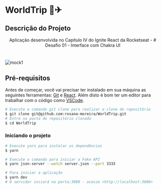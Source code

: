 #  WorldTrip 💛✈

<h2>Descrição do Projeto</h2>
<p align="center">
Aplicação desenvolvida no Capítulo IV do Ignite React da Rocketseat - # Desafio 01 - Interface com Chakra UI</p>

<h1 align="center"></h1>

![mock1](https://user-images.githubusercontent.com/71772559/113537236-741f7980-95ae-11eb-8e58-dc35845007c5.png)

<h2>Pré-requisitos</h2>

Antes de começar, você vai precisar ter instalado em sua máquina as seguintes ferramentas:
[Git](https://git-scm.com) e [React](https://pt-br.reactjs.org/).
Além disto é bom ter um editor para trabalhar com o código como [VSCode](https://code.visualstudio.com/).


```bash
# Execute o comando git clone para realizar o clone do repositório
$ git clone git@github.com:rosana-moreira/WorldTrip.git
# Entre na pasta do repositório clonado
$ cd WorldTrip
```

### **Iniciando o projeto**

```bash
# Execute yarn para instalar as dependências
$ yarn

# Execute o comando para iniciar a Fake API
$ yarn json-server --watch server.json --port 3333

# Para iniciar a aplicação
$ yarn dev
# O servidor inciará na porta:3000 - acesse <http://localhost:3000>
```
